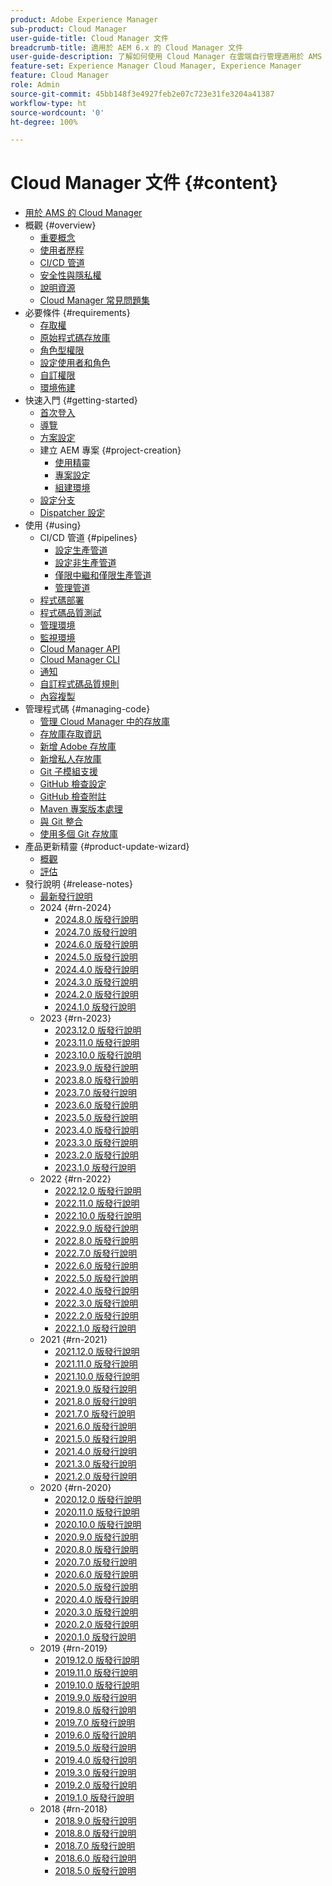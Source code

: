 ```yaml
---
product: Adobe Experience Manager
sub-product: Cloud Manager
user-guide-title: Cloud Manager 文件
breadcrumb-title: 適用於 AEM 6.x 的 Cloud Manager 文件
user-guide-description: 了解如何使用 Cloud Manager 在雲端自行管理適用於 AMS 的 Adobe Experience Manager。
feature-set: Experience Manager Cloud Manager, Experience Manager
feature: Cloud Manager
role: Admin
source-git-commit: 45bb148f3e4927feb2e07c723e31fe3204a41387
workflow-type: ht
source-wordcount: '0'
ht-degree: 100%

---
```



# Cloud Manager 文件 {#content}

+ [用於 AMS 的 Cloud Manager](/help/introduction.md)
+ 概觀 {#overview}
   + [重要概念](/help/overview/key-concepts.md)
   + [使用者歷程](/help/overview/user-journey.md)
   + [CI/CD 管道](/help/overview/ci-cd-pipelines.md)
   + [安全性與隱私權](/help/overview/security-and-privacy.md)
   + [說明資源](/help/overview/help-resources.md)
   + [Cloud Manager 常見問題集](/help/overview/faqs.md)
+ 必要條件 {#requirements}
   + [存取權](/help/requirements/access-rights.md)
   + [原始程式碼存放庫](/help/requirements/source-code-repository.md)
   + [角色型權限](/help/requirements/role-based-permissions.md)
   + [設定使用者和角色](/help/requirements/users-and-roles.md)
   + [自訂權限](/help/using/custom-permissions.md)
   + [環境佈建](/help/requirements/environment-provisioning.md)
+ 快速入門 {#getting-started}
   + [首次登入](/help/getting-started/first-time-login.md)
   + [導覽](/help/getting-started/navigation.md)
   + [方案設定](/help/getting-started/program-setup.md)
   + 建立 AEM 專案 {#project-creation}
      + [使用精靈](/help/getting-started/using-the-wizard.md)
      + [專案設定](/help/getting-started/project-setup.md)
      + [組建環境](/help/getting-started/build-environment.md)
   + [設定分支](/help/getting-started/configuring-branches.md)
   + [Dispatcher 設定](/help/getting-started/dispatcher-configurations.md)
+ 使用 {#using}
   + CI/CD 管道 {#pipelines}
      + [設定生產管道](/help/using/production-pipelines.md)
      + [設定非生產管道](/help/using/non-production-pipelines.md)
      + [僅限中繼和僅限生產管道](/help/using/stage-prod-only.md)
      + [管理管道 ](/help/using/managing-pipelines.md)
   + [程式碼部署](/help/using/code-deployment.md)
   + [程式碼品質測試](/help/using/code-quality-testing.md)
   + [管理環境](/help/using/managing-environments.md)
   + [監視環境](/help/using/monitoring-environments.md)
   + [Cloud Manager API](https://developer.adobe.com/experience-cloud/cloud-manager/reference/api/)
   + [Cloud Manager CLI](https://github.com/adobe/aio-cli-plugin-cloudmanager/blob/main/README.md)
   + [通知](/help/using/notifications.md)
   + [自訂程式碼品質規則](/help/using/custom-code-quality-rules.md)
   + [內容複製](/help/using/content-copy.md)
+ 管理程式碼 {#managing-code}
   + [管理 Cloud Manager 中的存放庫](/help/managing-code/managing-repositories.md)
   + [存放庫存取資訊](/help/managing-code/accessing-repositories.md)
   + [新增 Adob&#x200B;&#x200B;e 存放庫](/help/managing-code/adobe-repositories.md)
   + [新增私人存放庫](/help/managing-code/private-repositories.md)
   + [Git 子模組支援](/help/managing-code/git-submodules.md)
   + [GitHub 檢查設定](/help/managing-code/github-check-config.md)
   + [GitHub 檢查附註](/help/managing-code/github-annotations.md)
   + [Maven 專案版本處理](/help/managing-code/maven-project-version.md)
   + [與 Git 整合](/help/managing-code/git-integration.md)
   + [使用多個 Git 存放庫](/help/managing-code/multiple-git-repos.md)
+ 產品更新精靈 {#product-update-wizard}
   + [概觀](/help/product-update-wizard/overview.md)
   + [評估](/help/product-update-wizard/evaluation.md)
+ 發行說明 {#release-notes}
   + [最新發行說明](/help/release-notes/current.md)
   + 2024 {#rn-2024}
      + [2024.8.0 版發行說明](/help/release-notes/2024/2024-8-0.md)
      + [2024.7.0 版發行說明](/help/release-notes/2024/2024-7-0.md)
      + [2024.6.0 版發行說明](/help/release-notes/2024/2024-6-0.md)
      + [2024.5.0 版發行說明](/help/release-notes/2024/2024-5-0.md)
      + [2024.4.0 版發行說明](/help/release-notes/2024/2024-4-0.md)
      + [2024.3.0 版發行說明](/help/release-notes/2024/2024-3-0.md)
      + [2024.2.0 版發行說明](/help/release-notes/2024/2024-2-0.md)
      + [2024.1.0 版發行說明](/help/release-notes/2024/2024-1-0.md)
   + 2023 {#rn-2023}
      + [2023.12.0 版發行說明](/help/release-notes/2023/2023-12-0.md)
      + [2023.11.0 版發行說明](/help/release-notes/2023/2023-11-0.md)
      + [2023.10.0 版發行說明](/help/release-notes/2023/2023-10-0.md)
      + [2023.9.0 版發行說明](/help/release-notes/2023/2023-9-0.md)
      + [2023.8.0 版發行說明](/help/release-notes/2023/2023-8-0.md)
      + [2023.7.0 版發行說明](/help/release-notes/2023/2023-7-0.md)
      + [2023.6.0 版發行說明](/help/release-notes/2023/2023-6-0.md)
      + [2023.5.0 版發行說明](/help/release-notes/2023/2023-5-0.md)
      + [2023.4.0 版發行說明](/help/release-notes/2023/2023-4-0.md)
      + [2023.3.0 版發行說明](/help/release-notes/2023/2023-3-0.md)
      + [2023.2.0 版發行說明](/help/release-notes/2023/2023-2-0.md)
      + [2023.1.0 版發行說明](/help/release-notes/2023/2023-1-0.md)
   + 2022 {#rn-2022}
      + [2022.12.0 版發行說明](/help/release-notes/2022/2022-12-0.md)
      + [2022.11.0 版發行說明](/help/release-notes/2022/2022-11-0.md)
      + [2022.10.0 版發行說明](/help/release-notes/2022/2022-10-0.md)
      + [2022.9.0 版發行說明](/help/release-notes/2022/2022-9-0.md)
      + [2022.8.0 版發行說明](/help/release-notes/2022/2022-8-0.md)
      + [2022.7.0 版發行說明](/help/release-notes/2022/2022-7-0.md)
      + [2022.6.0 版發行說明](/help/release-notes/2022/2022-6-0.md)
      + [2022.5.0 版發行說明](/help/release-notes/2022/2022-5-0.md)
      + [2022.4.0 版發行說明](/help/release-notes/2022/2022-4-0.md)
      + [2022.3.0 版發行說明](/help/release-notes/2022/2022-3-0.md)
      + [2022.2.0 版發行說明](/help/release-notes/2022/2022-2-0.md)
      + [2022.1.0 版發行說明](/help/release-notes/2022/2022-1-0.md)
   + 2021 {#rn-2021}
      + [2021.12.0 版發行說明](/help/release-notes/2021/2021-12-0.md)
      + [2021.11.0 版發行說明](/help/release-notes/2021/2021-11-0.md)
      + [2021.10.0 版發行說明](/help/release-notes/2021/2021-10-0.md)
      + [2021.9.0 版發行說明](/help/release-notes/2021/2021-9-0.md)
      + [2021.8.0 版發行說明](/help/release-notes/2021/2021-8-0.md)
      + [2021.7.0 版發行說明](/help/release-notes/2021/2021-7-0.md)
      + [2021.6.0 版發行說明](/help/release-notes/2021/2021-6-0.md)
      + [2021.5.0 版發行說明](/help/release-notes/2021/2021-5-0.md)
      + [2021.4.0 版發行說明](/help/release-notes/2021/2021-4-0.md)
      + [2021.3.0 版發行說明](/help/release-notes/2021/2021-3-0.md)
      + [2021.2.0 版發行說明](/help/release-notes/2021/2021-2-0.md)
   + 2020 {#rn-2020}
      + [2020.12.0 版發行說明](/help/release-notes/2020/2020-12-0.md)
      + [2020.11.0 版發行說明](/help/release-notes/2020/2020-11-0.md)
      + [2020.10.0 版發行說明](/help/release-notes/2020/2020-10-0.md)
      + [2020.9.0 版發行說明](/help/release-notes/2020/2020-9-0.md)
      + [2020.8.0 版發行說明](/help/release-notes/2020/2020-8-0.md)
      + [2020.7.0 版發行說明](/help/release-notes/2020/2020-7-0.md)
      + [2020.6.0 版發行說明](/help/release-notes/2020/2020-6-0.md)
      + [2020.5.0 版發行說明](/help/release-notes/2020/2020-5-0.md)
      + [2020.4.0 版發行說明](/help/release-notes/2020/2020-4-0.md)
      + [2020.3.0 版發行說明](/help/release-notes/2020/2020-3-0.md)
      + [2020.2.0 版發行說明](/help/release-notes/2020/2020-2-0.md)
      + [2020.1.0 版發行說明](/help/release-notes/2020/2020-1-0.md)
   + 2019 {#rn-2019}
      + [2019.12.0 版發行說明](/help/release-notes/2019/2019-12-0.md)
      + [2019.11.0 版發行說明](/help/release-notes/2019/2019-11-0.md)
      + [2019.10.0 版發行說明](/help/release-notes/2019/2019-10-0.md)
      + [2019.9.0 版發行說明](/help/release-notes/2019/2019-9-0.md)
      + [2019.8.0 版發行說明](/help/release-notes/2019/2019-8-0.md)
      + [2019.7.0 版發行說明](/help/release-notes/2019/2019-7-0.md)
      + [2019.6.0 版發行說明](/help/release-notes/2019/2019-6-0.md)
      + [2019.5.0 版發行說明](/help/release-notes/2019/2019-5-0.md)
      + [2019.4.0 版發行說明](/help/release-notes/2019/2019-4-0.md)
      + [2019.3.0 版發行說明](/help/release-notes/2019/2019-3-0.md)
      + [2019.2.0 版發行說明](/help/release-notes/2019/2019-2-0.md)
      + [2019.1.0 版發行說明](/help/release-notes/2019/2019-1-0.md)
   + 2018 {#rn-2018}
      + [2018.9.0 版發行說明](/help/release-notes/2018/2018-9-0.md)
      + [2018.8.0 版發行說明](/help/release-notes/2018/2018-8-0.md)
      + [2018.7.0 版發行說明](/help/release-notes/2018/2018-7-0.md)
      + [2018.6.0 版發行說明](/help/release-notes/2018/2018-6-0.md)
      + [2018.5.0 版發行說明](/help/release-notes/2018/2018-5-0.md)
